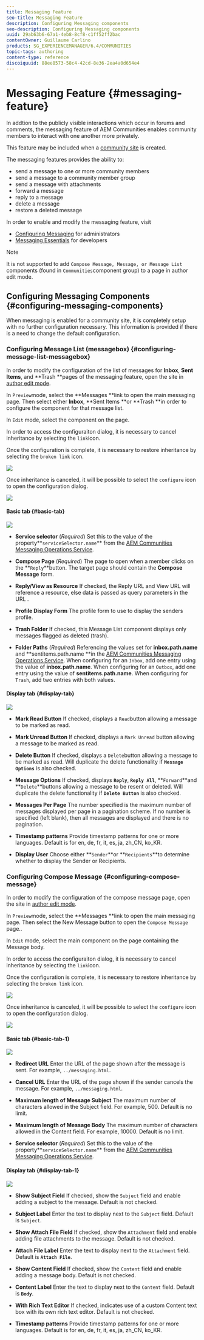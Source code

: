 ```yaml
---
title: Messaging Feature
seo-title: Messaging Feature
description: Configuring Messaging components
seo-description: Configuring Messaging components
uuid: 29ab63b6-67a1-4eb8-8cf8-c1ff52ff2bac
contentOwner: Guillaume Carlino
products: SG_EXPERIENCEMANAGER/6.4/COMMUNITIES
topic-tags: authoring
content-type: reference
discoiquuid: 88ee8573-58c4-42cd-8e36-2ea4a0d654e4
---
```


# Messaging Feature {#messaging-feature}

In addtion to the publicly visible interactions which occur in forums and comments, the messaging feature of AEM Communities enables community members to interact with one another more privately.

This feature may be included when a [community site](/help/communities/overview.md#communitiessites) is created.

The messaging features provides the ability to:

* send a message to one or more community members
* send a message to a community member group
* send a message with attachments
* forward a message
* reply to a message
* delete a message
* restore a deleted message

In order to enable and modify the messaging feature, visit

* [Configuring Messaging](/help/communities/messaging.md) for administrators
* [Messaging Essentials](/help/communities/essentials-messaging.md) for developers

>[!NOTE]
>
>It is not supported to add `Compose Message, Message, or Message List` components (found in `Communities`component group) to a page in author edit mode.

## Configuring Messaging Components {#configuring-messaging-components}

When messaging is enabled for a community site, it is completely setup with no further configuration necessary. This information is provided if there is a need to change the default configuration.

### Configuring Message List (messagebox) {#configuring-message-list-messagebox}

In order to modify the configuration of the list of messages for **Inbox**, **Sent Items**, and **Trash **pages of the messaging feature, open the site in [author edit mode](/help/communities/sites-console.md#authoring-site-content).

In `Preview`mode, select the **Messages **link to open the main messaging page. Then select either **Inbox**, **Sent Items **or **Trash **in order to configure the component for that message list.

In `Edit` mode, select the component on the page.

In order to access the configuraiton dialog, it is necessary to cancel inheritance by selecting the `link`icon.

Once the configuration is complete, it is necessary to restore inheritance by selecting the `broken link` icon.

![](assets/chlimage_1-396.png)

Once inheritance is canceled, it will be possible to select the `configure` icon to open the configuration dialog.

![](assets/chlimage_1-397.png)

#### Basic tab {#basic-tab}

![](assets/chlimage_1-398.png)

* **Service selector** 
  (*Required*) Set this to the value of the property**`serviceSelector.name`** from the [AEM Communities Messaging Operations Service](/help/communities/messaging.md#messaging-operations-service).

* **Compose Page** 
  (*Required*) The page to open when a member clicks on the **`Reply`**button. The target page should contain the **Compose Message** form.

* **Reply/View as Resource** 
  If checked, the Reply URL and View URL will reference a resource, else data is passed as query parameters in the URL .

* **Profile Display Form** 
  The profile form to use to display the senders profile.

* **Trash Folder** 
  If checked, this Message List component displays only messages flagged as deleted (trash).

* **Folder Paths** 
  (*Required*) Referencing the values set for **inbox.path.name** and **sentitems.path.name **in the [AEM Communities Messaging Operations Service](/help/communities/messaging.md#messaging-operations-service). When configuring for an `Inbox`, add one entry using the value of **inbox.path.name**. When configuring for an `Outbox`, add one entry using the value of **sentitems.path.name**. When configuring for `Trash`, add two entries with both values.

#### Display tab {#display-tab}

![](assets/chlimage_1-399.png)

* **Mark Read Button** 
  If checked, displays a `Read`button allowing a message to be marked as read.

* **Mark Unread Button** 
  If checked, displays a `Mark Unread` button allowing a message to be marked as read.

* **Delete Button** 
  If checked, displays a `Delete`button allowing a message to be marked as read. Will duplicate the delete functionality if **`Message Options`** is also checked.

* **Message Options** 
  If checked, displays **`Reply`**, **`Reply All`**, **`Forward`**and **`Delete`**buttons allowing a message to be resent or deleted. Will duplicate the delete functionality if **`Delete Button`** is also checked.

* **Messages Per Page** 
  The number specified is the maximum number of messages displayed per page in a pagination scheme. If no number is specified (left blank), then all messages are displayed and there is no pagination.

* **Timestamp patterns** 
  Provide timestamp patterns for one or more languages. Default is for en, de, fr, it, es, ja, zh_CN, ko_KR.

* **Display User** 
  Choose either **`Sender`**or **`Recipients`**to determine whether to display the Sender or Recipients.

### Configuring Compose Message {#configuring-compose-message}

In order to modify the configuration of the compose message page, open the site in [author edit mode](/help/communities/sites-console.md#authoring-site-content).

In `Preview`mode, select the **Messages **link to open the main messaging page. Then select the New Message button to open the `Compose Message` page..

In `Edit` mode, select the main component on the page containing the Message body.

In order to access the configuraiton dialog, it is necessary to cancel inheritance by selecting the `link`icon.

Once the configuration is complete, it is necessary to restore inheritance by selecting the `broken link` icon.

![](assets/chlimage_1-400.png)

Once inheritance is canceled, it will be possible to select the `configure` icon to open the configuration dialog.

![](assets/chlimage_1-401.png)

#### Basic tab {#basic-tab-1}

![](assets/chlimage_1-402.png)

* **Redirect URL** 
  Enter the URL of the page shown after the message is sent. For example, `../messaging.html`.

* **Cancel URL** 
  Enter the URL of the page shown if the sender cancels the message. For example, `../messaging.html`.

* **Maximum length of Message Subject** 
  The maximum number of characters allowed in the Subject field. For example, 500. Default is no limit.

* **Maximum length of Message Body** 
  The maximum number of characters allowed in the Content field. For example, 10000. Default is no limit.

* **Service selector** 
  (*Required*) Set this to the value of the property**`serviceSelector.name`** from the [AEM Communities Messaging Operations Service](/help/communities/messaging.md#messaging-operations-service).

#### Display tab {#display-tab-1}

![](assets/chlimage_1-403.png)

* **Show Subject Field** 
  If checked, show the `Subject` field and enable adding a subject to the message. Default is not checked.

* **Subject Label** 
  Enter the text to display next to the `Subject` field. Default is `Subject`.

* **Show Attach File Field** 
  If checked, show the `Attachment` field and enable adding file attachments to the message. Default is not checked.

* **Attach File Label** 
  Enter the text to display next to the `Attachment` field. Default is **`Attach File`**.

* **Show Content Field** 
  If checked, show the `Content` field and enable adding a message body. Default is not checked.

* **Content Label** 
  Enter the text to display next to the `Content` field. Default is **`Body`**.

* **With Rich Text Editor** 
  If checked, indicates use of a custom Content text box with its own rich text editor. Default is not checked.

* **Timestamp patterns** 
  Provide timestamp patterns for one or more languages. Default is for en, de, fr, it, es, ja, zh_CN, ko_KR.

